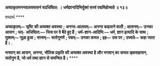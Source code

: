 **अव्याकृतमनन्तालयमासनं यदधिष्ठित: ।** **धर्मज्ञानादिभिर्युक्तं सत्त्वं पद्ममिहोच्यते ॥ १३॥** 

शब्दार्थ **** 

**अव्याकृतम्—** **सृष्टि की अव्यक्त अवस्था** **; अनन्त-आलयम्—** **अनन्त कहलाने वाली** **; आसनम्—** **उनका आसन** **; यत्-** **अधिष्ठित:—** **जिस पर वे बैठे हुए हैं** **; धर्म-ज्ञान-आदिभि:—** **धर्म, ज्ञान इत्यादि के साथ** **; युक्तम्—** **जुड़ा हुआ** **; सत्त्वम्—** **सतोगुणमें** **; पद्मम्—** **उनका कमल** **; इह—** **उस पर** **; उच्यते—** **कहा जाता है।** **.** 

**भगवान् का आसन, अनन्त, भौतिक प्रकृति की अव्यक्त अवस्था है और भगवान् का** **कमल ङ्क्षसहासन, सतोगुण है, जो धर्म तथा ज्ञान से समन्वित है।** **** 
